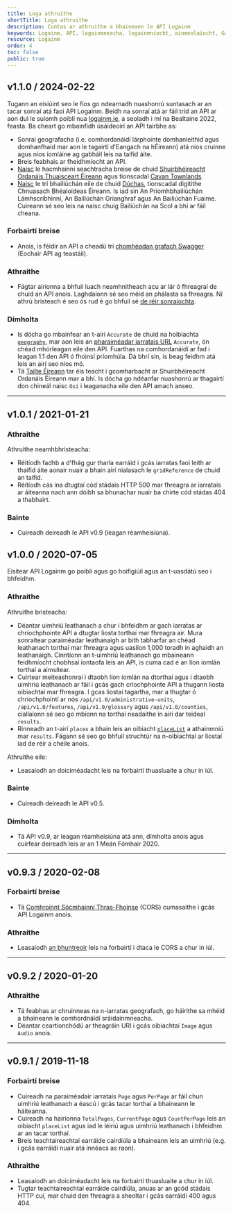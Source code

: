 ```yaml
---
title: Loga athruithe
shortTitle: Loga athruithe
description: Cuntas ar athruithe a bhaineann le API Logainm
keywords: Logainm, API, logainmneacha, logainmníocht, ainmeolaíocht, Gaeilge, Fiontar & Scoil na Gaeilge, DCU
resource: Logainm
order: 4
toc: false
public: true
---
```


## **v1.1.0** / 2024-02-22

Tugann an eisiúint seo le fios go ndearnadh nuashonrú suntasach ar an tacar sonraí atá faoi API Logainm. Beidh na sonraí atá ar fáil tríd an API ar aon dul le suíomh poiblí nua [logainm.ie](https://www.logainm.ie), a seoladh i mí na Bealtaine 2022, feasta. Ba cheart go mbainfidh úsáideoirí an API tairbhe as:

- Sonraí geografacha (i.e. comhordanáidí lárphointe domhanleithid agus domhanfhaid mar aon le tagairtí d'Eangach na hÉireann) atá níos cruinne agus níos iomláine ag gabháil leis na taifid áite.
- Breis feabhais ar fheidhmíocht an API.
- [Naisc](/ga/data/logainm/v1.1/data#link) le hacmhainní seachtracha breise de chuid [Shuirbhéireacht Ordanáis Thuaisceart Éireann](https://www.nidirect.gov.uk/campaigns/ordnance-survey-of-northern-ireland) agus tionscadal [Cavan Townlands](https://cavantownlands.com/).
- [Naisc](/ga/data/logainm/v1.1/data#folklorelink) le trí bhailiúchán eile de chuid [Dúchas](https://www.duchas.ie), tionscadal digitithe Chnuasach Bhéaloideas Éireann. Is iad sin An Príomhbhailiúchán Lámhscríbhinní, An Bailiúchán Grianghraf agus An Bailiúchán Fuaime. Cuireann sé seo leis na naisc chuig Bailiúchán na Scol a bhí ar fáil cheana.

### Forbairtí breise

- Anois, is féidir an API a cheadú trí [chomhéadan grafach Swagger](https://www.logainm.ie/api/swagger/index.html) (Eochair API ag teastáil).

### Athraithe

- Fágtar airíonna a bhfuil luach neamhnitheach acu ar lár ó fhreagraí de chuid an API anois. Laghdaíonn sé seo méid an phálasta sa fhreagra. Ní athrú bristeach é seo ós rud é go bhfuil sé [de réir sonraíochta](/ga/data/logainm/v1.1/data).

### Dímholta

- Is dócha go mbainfear an t-airí `Accurate` de chuid na hoibiachta [`geography`](/ga/data/logainm/v1.1/data#geography), mar aon leis an [pharaiméadar iarratais URL](/ga/data/logainm/v1.1/api#paraimeadair-iarratais-url) `Accurate`, ón chéad mhórleagan eile den API. Fuarthas na comhordanáidí ar fad i leagan 1.1 den API ó fhoinsí príomhúla. Dá bhrí sin, is beag feidhm atá leis an airí seo níos mó.
- Tá [Tailte Éireann](https://tailte.ie/) tar éis teacht i gcomharbacht ar Shuirbhéireacht Ordanáis Éireann mar a bhí. Is dócha go ndéanfar nuashonrú ar thagairtí don chineál naisc `Osi` i leaganacha eile den API amach anseo.

---

## **v1.0.1** / 2021-01-21

### Athraithe

Athruithe neamhbhristeacha:

- Réitíodh fadhb a d'fhág gur tharla earráid i gcás iarratas faoi leith ar thaifid áite aonair nuair a bhain airí nialasach le `gridReference` de chuid an taifid.
- Réitíodh cás ina dtugtaí cód stádais HTTP 500 mar fhreagra ar iarratais ar áiteanna nach ann dóibh sa bhunachar nuair ba chirte cód stádas 404 a thabhairt.

### Bainte

- Cuireadh deireadh le API v0.9 (leagan réamheisiúna).

## **v1.0.0** / 2020-07-05

Eisítear API Logainm go poiblí agus go hoifigiúil agus an t-uasdátú seo i bhfeidhm.

### Athraithe

Athruithe bristeacha:

- Déantar uimhriú leathanach a chur i bhfeidhm ar gach iarratas ar chríochphointe API a dtugtar liosta torthaí mar fhreagra air. Mura sonraítear paraiméadar leathanaigh ar bith tabharfar an chéad leathanach torthaí mar fhreagra agus uaslíon 1,000 toradh in aghaidh an leathanaigh. Cinntíonn an t-uimhriú leathanach go mbaineann feidhmíocht chobhsaí iontaofa leis an API, is cuma cad é an líon iomlán torthaí a aimsítear.
- Cuirtear meiteashonraí i dtaobh líon iomlán na dtorthaí agus i dtaobh uimhriú leathanach ar fáil i gcás gach críochphointe API a thugann liosta oibiachtaí mar fhreagra. I gcas liostaí tagartha, mar a thugtar ó chríochphointí ar nós `/api/v1.0/administrative-units`, `/api/v1.0/features`, `/api/v1.0/glossary` agus `/api/v1.0/counties`, ciallaíonn sé seo go mbíonn na torthaí neadaithe in airí dar teideal `results`.
- Rinneadh an t-airí `places` a bhain leis an oibiacht [`placeList`](/ga/data/logainm/v1.0/data) a athainmniú mar `results`. Fágann sé seo go bhfuil struchtúr na n-oibiachtaí ar liostaí iad de réir a chéile anois.

Athruithe eile:

- Leasaíodh an doiciméadacht leis na forbairtí thuasluaite a chur in iúl.

### Bainte

- Cuireadh deireadh le API v0.5.

### Dímholta

- Tá API v0.9, ar leagan réamheisiúna atá ann, dímholta anois agus cuirfear deireadh leis ar an 1 Meán Fómhair 2020.

---

## **v0.9.3** / 2020-02-08

### Forbairtí breise

- Tá [Comhroinnt Sócmhainní Thras-Fhoinse](https://developer.mozilla.org/en-US/docs/Web/HTTP/CORS) (CORS) cumasaithe i gcás API Logainm anois.

### Athraithe

- Leasaíodh [an bhuntreoir](/ga/data/getting-started) leis na forbairtí i dtaca le CORS a chur in iúl.

---

## **v0.9.2** / 2020-01-20

### Athraithe

- Tá feabhas ar chruinneas na n-iarratas geografach, go háirithe sa mhéid a bhaineann le comhordnáidí sráidainmneacha.
- Déantar ceartionchódú ar theagráin URI i gcás oibiachtaí `Image` agus `Audio` anois.

---

## **v0.9.1** / 2019-11-18

### Forbairtí breise

- Cuireadh na paraiméadair iarratais `Page` agus `PerPage` ar fáil chun uimhriú leathanach a éascú i gcás tacar torthaí a bhaineann le háiteanna.
- Cuireadh na hairíonna `TotalPages`, `CurrentPage` agus `CountPerPage` leis an oibiacht `placeList` agus iad le léiriú agus uimhriú leathanach i bhfeidhm ar an tacar torthaí.
- Breis teachtaireachtaí earráide cairdiúla a bhaineann leis an uimhriú (e.g. i gcás earráidí nuair atá innéacs as raon).

### Athraithe

- Leasaíodh an doiciméadacht leis na forbairtí thuasluaite a chur in iúl.
- Tugtar teachtaireachtaí earráide cairdiúla, anuas ar an gcód stádais HTTP cuí, mar chuid den fhreagra a sheoltar i gcás earráidí 400 agus 404.

